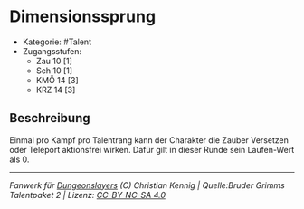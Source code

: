 <!---
Dies ist ein Fanwerk für DUNGEONSLAYERS (C) von Christian Kennig

Quellen:      [Bruder Grimms Talentpaket 2](https://www.f-space.de/ds4/downloads.html)
              [Talentbeschreibungen](https://www.f-space.de/ds4/tools-talentcards.html)
License:      [CC-BY-NC-SA 4.0](https://creativecommons.org/licenses/by-nc-sa/4.0/deed.de)
Richtlinien:  [Fanwerkrichtlinien](https://www.dungeonslayers.net/fanwerk-richtlinien/)
Autor:        Zauberlehrling
-->

  
# Dimensionssprung  
- Kategorie: #Talent  
- Zugangsstufen:  
  - Zau 10 [1]  
  - Sch 10 [1]  
  - KMÖ 14 [3]  
  - KRZ 14 [3]  

## Beschreibung  
Einmal pro Kampf pro Talentrang kann der Charakter die Zauber Versetzen oder Teleport aktionsfrei wirken. Dafür gilt in dieser Runde sein Laufen-Wert als 0.


___  
*Fanwerk für [Dungeonslayers](https://www.dungeonslayers.net/) (C) Christian Kennig | Quelle:Bruder Grimms Talentpaket 2 | Lizenz: [CC-BY-NC-SA 4.0](https://creativecommons.org/licenses/by-nc-sa/4.0/deed.de)*  